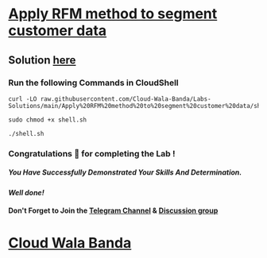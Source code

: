 # [Apply RFM method to segment customer data](https://www.cloudskillsboost.google/focuses/88317?parent=catalog)

## Solution [here](https://youtu.be/q4wtSeSWjP4)

### Run the following Commands in CloudShell

```
curl -LO raw.githubusercontent.com/Cloud-Wala-Banda/Labs-Solutions/main/Apply%20RFM%20method%20to%20segment%20customer%20data/shell.sh

sudo chmod +x shell.sh

./shell.sh
```

### Congratulations 🎉 for completing the Lab !

##### *You Have Successfully Demonstrated Your Skills And Determination.*

#### *Well done!*

#### Don't Forget to Join the [Telegram Channel](https://t.me/cloudwalabanda) & [Discussion group](https://t.me/cloudwalabandachats)

# [Cloud Wala Banda](https://www.youtube.com/@cloudwalabanda)
